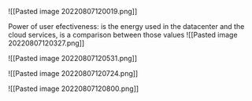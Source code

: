 ![[Pasted image 20220807120019.png]]

Power of user efectiveness: is the energy used in the datacenter and the cloud services, is a comparison between those values
![[Pasted image 20220807120327.png]]


![[Pasted image 20220807120531.png]]

![[Pasted image 20220807120724.png]]

![[Pasted image 20220807120800.png]]




